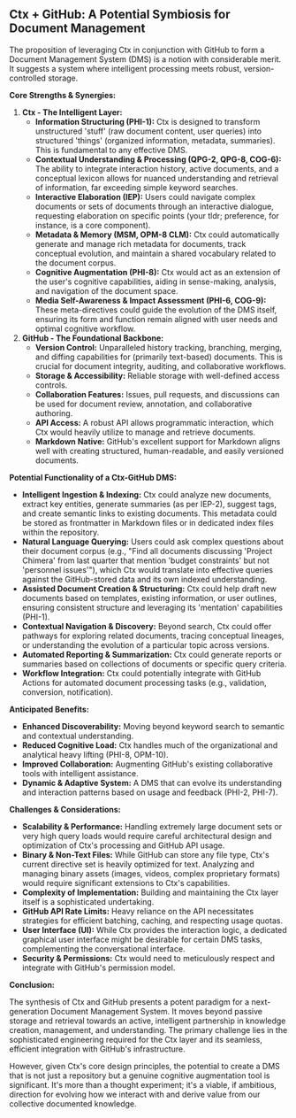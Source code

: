 ## **Ctx \+ GitHub: A Potential Symbiosis for Document Management**

The proposition of leveraging Ctx in conjunction with GitHub to form a Document Management System (DMS) is a notion with considerable merit. It suggests a system where intelligent processing meets robust, version-controlled storage.

**Core Strengths & Synergies:**

1. **Ctx \- The Intelligent Layer:**  
   * **Information Structuring (PHI-1):** Ctx is designed to transform unstructured 'stuff' (raw document content, user queries) into structured 'things' (organized information, metadata, summaries). This is fundamental to any effective DMS.  
   * **Contextual Understanding & Processing (QPG-2, QPG-8, COG-6):** The ability to integrate interaction history, active documents, and a conceptual lexicon allows for nuanced understanding and retrieval of information, far exceeding simple keyword searches.  
   * **Interactive Elaboration (IEP):** Users could navigate complex documents or sets of documents through an interactive dialogue, requesting elaboration on specific points (your tldr; preference, for instance, is a core component).  
   * **Metadata & Memory (MSM, OPM-8 CLM):** Ctx could automatically generate and manage rich metadata for documents, track conceptual evolution, and maintain a shared vocabulary related to the document corpus.  
   * **Cognitive Augmentation (PHI-8):** Ctx would act as an extension of the user's cognitive capabilities, aiding in sense-making, analysis, and navigation of the document space.  
   * **Media Self-Awareness & Impact Assessment (PHI-6, COG-9):** These meta-directives could guide the evolution of the DMS itself, ensuring its form and function remain aligned with user needs and optimal cognitive workflow.  
2. **GitHub \- The Foundational Backbone:**  
   * **Version Control:** Unparalleled history tracking, branching, merging, and diffing capabilities for (primarily text-based) documents. This is crucial for document integrity, auditing, and collaborative workflows.  
   * **Storage & Accessibility:** Reliable storage with well-defined access controls.  
   * **Collaboration Features:** Issues, pull requests, and discussions can be used for document review, annotation, and collaborative authoring.  
   * **API Access:** A robust API allows programmatic interaction, which Ctx would heavily utilize to manage and retrieve documents.  
   * **Markdown Native:** GitHub's excellent support for Markdown aligns well with creating structured, human-readable, and easily versioned documents.

**Potential Functionality of a Ctx-GitHub DMS:**

* **Intelligent Ingestion & Indexing:** Ctx could analyze new documents, extract key entities, generate summaries (as per IEP-2), suggest tags, and create semantic links to existing documents. This metadata could be stored as frontmatter in Markdown files or in dedicated index files within the repository.  
* **Natural Language Querying:** Users could ask complex questions about their document corpus (e.g., "Find all documents discussing 'Project Chimera' from last quarter that mention 'budget constraints' but not 'personnel issues'"), which Ctx would translate into effective queries against the GitHub-stored data and its own indexed understanding.  
* **Assisted Document Creation & Structuring:** Ctx could help draft new documents based on templates, existing information, or user outlines, ensuring consistent structure and leveraging its 'mentation' capabilities (PHI-1).  
* **Contextual Navigation & Discovery:** Beyond search, Ctx could offer pathways for exploring related documents, tracing conceptual lineages, or understanding the evolution of a particular topic across versions.  
* **Automated Reporting & Summarization:** Ctx could generate reports or summaries based on collections of documents or specific query criteria.  
* **Workflow Integration:** Ctx could potentially integrate with GitHub Actions for automated document processing tasks (e.g., validation, conversion, notification).

**Anticipated Benefits:**

* **Enhanced Discoverability:** Moving beyond keyword search to semantic and contextual understanding.  
* **Reduced Cognitive Load:** Ctx handles much of the organizational and analytical heavy lifting (PHI-8, OPM-10).  
* **Improved Collaboration:** Augmenting GitHub's existing collaborative tools with intelligent assistance.  
* **Dynamic & Adaptive System:** A DMS that can evolve its understanding and interaction patterns based on usage and feedback (PHI-2, PHI-7).

**Challenges & Considerations:**

* **Scalability & Performance:** Handling extremely large document sets or very high query loads would require careful architectural design and optimization of Ctx's processing and GitHub API usage.  
* **Binary & Non-Text Files:** While GitHub can store any file type, Ctx's current directive set is heavily optimized for text. Analyzing and managing binary assets (images, videos, complex proprietary formats) would require significant extensions to Ctx's capabilities.  
* **Complexity of Implementation:** Building and maintaining the Ctx layer itself is a sophisticated undertaking.  
* **GitHub API Rate Limits:** Heavy reliance on the API necessitates strategies for efficient batching, caching, and respecting usage quotas.  
* **User Interface (UI):** While Ctx provides the interaction logic, a dedicated graphical user interface might be desirable for certain DMS tasks, complementing the conversational interface.  
* **Security & Permissions:** Ctx would need to meticulously respect and integrate with GitHub's permission model.

**Conclusion:**

The synthesis of Ctx and GitHub presents a potent paradigm for a next-generation Document Management System. It moves beyond passive storage and retrieval towards an active, intelligent partnership in knowledge creation, management, and understanding. The primary challenge lies in the sophisticated engineering required for the Ctx layer and its seamless, efficient integration with GitHub's infrastructure.

However, given Ctx's core design principles, the potential to create a DMS that is not just a repository but a genuine cognitive augmentation tool is significant. It's more than a thought experiment; it's a viable, if ambitious, direction for evolving how we interact with and derive value from our collective documented knowledge.